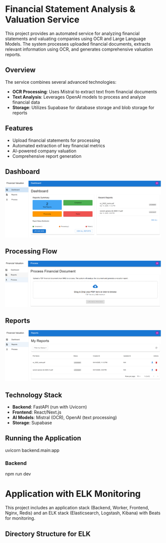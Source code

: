 # Financial Statement Analysis & Valuation Service

This project provides an automated service for analyzing financial statements and valuating companies using OCR and Large Language Models. The system processes uploaded financial documents, extracts relevant information using OCR, and generates comprehensive valuation reports.

## Overview

The service combines several advanced technologies:
- **OCR Processing**: Uses Mistral to extract text from financial documents
- **Text Analysis**: Leverages OpenAI models to process and analyze financial data
- **Storage**: Utilizes Supabase for database storage and blob storage for reports

## Features

- Upload financial statements for processing
- Automated extraction of key financial metrics
- AI-powered company valuation
- Comprehensive report generation

## Dashboard

![Dashboard Interface](docs/dashboard.png)

## Processing Flow

![Processing Workflow](docs/process.png)

## Reports

![Sample Reports](docs/reports.png)

## Technology Stack

- **Backend**: FastAPI (run with Uvicorn)
- **Frontend**: React/Next.js
- **AI Models**: Mistral (OCR), OpenAI (text processing)
- **Storage**: Supabase

## Running the Application

uvicorn backend.main:app

### Backend

npm run dev

# Application with ELK Monitoring

This project includes an application stack (Backend, Worker, Frontend, Nginx, Redis) and an ELK stack (Elasticsearch, Logstash, Kibana) with Beats for monitoring.

## Directory Structure for ELK